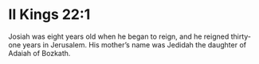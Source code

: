# II Kings 22:1

Josiah was eight years old when he began to reign, and he reigned thirty-one years in Jerusalem. His mother’s name was Jedidah the daughter of Adaiah of Bozkath.
